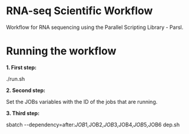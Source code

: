 # RNA-seq Scientific Workflow
Workflow for RNA sequencing using the Parallel Scripting Library - Parsl.

# Running the workflow

**1. First step:** 

   ./run.sh
   
**2. Second step:**

   Set the JOBs variables with the ID of the jobs that are running.
   
**3. Third step:**

   sbatch --dependency=after:$JOB1,$JOB2,$JOB3,$JOB4,$JOB5,$JOB6 dep.sh
